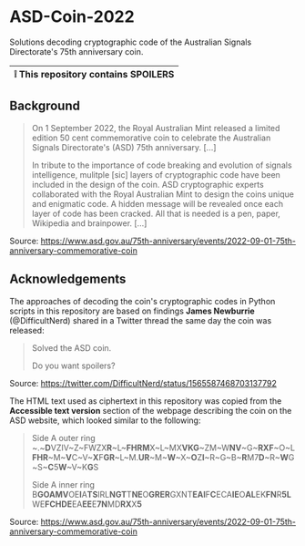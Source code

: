 # ASD-Coin-2022
Solutions decoding cryptographic code of the Australian Signals Directorate's 75th anniversary coin.

| :grey_exclamation: This repository contains SPOILERS |
|------------------------------------------------------|

Background
---
> On 1 September 2022, the Royal Australian Mint released a limited edition 50 cent commemorative coin to celebrate the Australian Signals Directorate's (ASD) 75th anniversary. [...]
>
> In tribute to the importance of code breaking and evolution of signals intelligence, mulitple [sic] layers of cryptographic code have been included in the design of the coin. ASD cryptographic experts collaborated with the Royal Australian Mint to design the coins unique and enigmatic code. A hidden message will be revealed once each layer of code has been cracked. All that is needed is a pen, paper, Wikipedia and brainpower. [...]

Source: https://www.asd.gov.au/75th-anniversary/events/2022-09-01-75th-anniversary-commemorative-coin

Acknowledgements
---
The approaches of decoding the coin's cryptographic codes in Python scripts
in this repository are based on findings
**James Newburrie** (@DifficultNerd)
shared in a Twitter thread the same day the coin was released:
> Solved the ASD coin. 
>
> Do you want spoilers?

Source: https://twitter.com/DifficultNerd/status/1565587468703137792

The HTML text used as ciphertext in this repository was copied from
the **Accessible text version** section of the webpage describing
the coin on the ASD website, which looked similar to the following:
> Side A outer ring<br>
> ~.~**D**VZIV~Z~FWZX**R**~L~**FHRM**X~L~MX**VKG**~ZM~W**NV**~G~**RXF**~O~L**FHR**~M~**V**C~V~**X**F**GR**~L~M.**UR**~M~**W**~X~**O**Z**I**~R~G~B~**R**M7**D**~R~**W**G~S~**C**5**W**~V~K**G**S
>
> Side A inner ring<br>
> B**GOAMV**OE**I**A**TS**IRL**NGT**T**NE**O**GRER**GXNT**EAI**F**C**ECA**IE**O**AL**EK**FN**R**5L**WE**FCHDE**EA**EE**E**7N**MD**RX**X**5**

Source: https://www.asd.gov.au/75th-anniversary/events/2022-09-01-75th-anniversary-commemorative-coin
